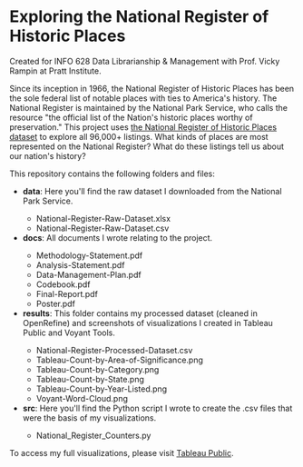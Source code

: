 # Exploring the National Register of Historic Places
Created for INFO 628 Data Librarianship & Management with Prof. Vicky Rampin at Pratt Institute. 

Since its inception in 1966, the National Register of Historic Places has been the sole federal list of notable places with ties to America's history. The National Register is maintained by the National Park Service, who calls the resource "the official list of the Nation's historic places worthy of preservation." This project uses <a href="https://www.nps.gov/subjects/nationalregister/data-downloads.htm">the National Register of Historic Places dataset</a> to explore all 96,000+ listings. What kinds of places are most represented on the National Register? What do these listings tell us about our nation's history?

This repository contains the following folders and files:
<ul><li><b>data</b>: Here you'll find the raw dataset I downloaded from the National Park Service.</li>
	<ul>
		<li>National-Register-Raw-Dataset.xlsx</li>
		<li>National-Register-Raw-Dataset.csv</li>
	</ul>
  
<li><b>docs</b>: All documents I wrote relating to the project.</li>
	<ul>
		<li>Methodology-Statement.pdf</li>
		<li>Analysis-Statement.pdf</li>
    		<li>Data-Management-Plan.pdf</li>
    		<li>Codebook.pdf</li>
    		<li>Final-Report.pdf</li>
    		<li>Poster.pdf</li>
	</ul>
  
<li><b>results</b>: This folder contains my processed dataset (cleaned in OpenRefine) and screenshots of visualizations I created in Tableau Public and Voyant Tools.</li>
	<ul>
		<li>National-Register-Processed-Dataset.csv</li>
		<li>Tableau-Count-by-Area-of-Significance.png</li>
    		<li>Tableau-Count-by-Category.png</li>
    		<li>Tableau-Count-by-State.png</li>
    		<li>Tableau-Count-by-Year-Listed.png</li>
    		<li>Voyant-Word-Cloud.png</li>
	</ul>
    
<li><b>src</b>: Here you'll find the Python script I wrote to create the .csv files that were the basis of my visualizations.</li>
	<ul>
		<li>National_Register_Counters.py</li>
	</ul></ul>

To access my full visualizations, please visit <a href="https://tinyurl.com/424k5a7h">Tableau Public</a>.
